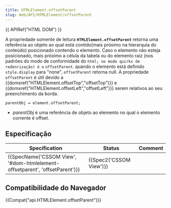 ```yaml
---
title: HTMLElement.offsetParent
slug: Web/API/HTMLElement/offsetParent
---
```


{{ APIRef("HTML DOM") }}

A propriedade somente de leitura **`HTMLElement.offsetParent`** retorna uma referência ao objeto ao qual está contido(mais próximo na hierarquia do conteúdo) posicionado contendo o elemento. Caso o elemento não esteja posicionado, mais próximo a célula da tabela ou do elemento raiz (nos padrões do modo de conformidade do `html; no modo quirks de redenrização) é o` `offsetParent`. quando o elemento está definido `style.display` para "none", `offsetParent` retorna null. A propriedade `offsetParent` é útil devido a {{domxref("HTMLElement.offsetTop","offsetTop")}} e {{domxref("HTMLElement.offsetLeft","offsetLeft")}} serem relativos ao seu preenchimento da borda.

```
parentObj = element.offsetParent;
```

- _parentObj_ é uma referência de objeto ao elemento no qual o elemento corrente é offset.

## Especificação

| Specification                                                                                        | Status                           | Comment |
| ---------------------------------------------------------------------------------------------------- | -------------------------------- | ------- |
| {{SpecName('CSSOM View', '#dom-htmlelement-offsetparent', 'offsetParent')}} | {{Spec2('CSSOM View')}} |         |

## Compatibilidade do Navegador

{{Compat("api.HTMLElement.offsetParent")}}
